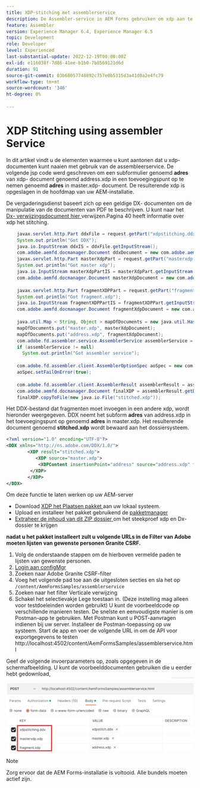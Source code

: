 ```yaml
---
title: XDP-stitching met assemblerservice
description: De Assembler-service in AEM Forms gebruiken om xdp aan te hechten
feature: Assembler
version: Experience Manager 6.4, Experience Manager 6.5
topic: Development
role: Developer
level: Experienced
last-substantial-update: 2022-12-19T00:00:00Z
exl-id: e116038f-7d86-41ee-b1b0-7b8569121d6d
duration: 91
source-git-commit: 03b68057748892c757e0b5315d3a41d0a2e4fc79
workflow-type: tm+mt
source-wordcount: '346'
ht-degree: 0%

---
```


# XDP Stitching using assembler Service

In dit artikel vindt u de elementen waarmee u kunt aantonen dat u xdp-documenten kunt naaien met gebruik van de assembleerservice.
De volgende jsp code werd geschreven om een subformulier genoemd **adres** van xdp- document genoemd address.xdp in een toevoegingspunt op te nemen genoemd **adres** in master.xdp- document. De resulterende xdp is opgeslagen in de hoofdmap van uw AEM-installatie.

De vergaderingsdienst baseert zich op een geldige DX- documenten om de manipulatie van de documenten van PDF te beschrijven. U kunt naar het [ Dx- verwijzingsdocument hier ](assets/ddxRef.pdf) verwijzen.Pagina 40 heeft informatie over xdp het stitching.

```java
    javax.servlet.http.Part ddxFile = request.getPart("xdpstitching.ddx");
    System.out.println("Got DDX");
    java.io.InputStream ddxIS = ddxFile.getInputStream();
    com.adobe.aemfd.docmanager.Document ddxDocument = new com.adobe.aemfd.docmanager.Document(ddxIS);
    javax.servlet.http.Part masterXdpPart = request.getPart("masterxdp.xdp");
    System.out.println("Got master xdp");
    java.io.InputStream masterXdpPartIS = masterXdpPart.getInputStream();
    com.adobe.aemfd.docmanager.Document masterXdpDocument = new com.adobe.aemfd.docmanager.Document(masterXdpPartIS);

    javax.servlet.http.Part fragmentXDPPart = request.getPart("fragment.xdp");
    System.out.println("Got fragment.xdp");
    java.io.InputStream fragmentXDPPartIS = fragmentXDPPart.getInputStream();
    com.adobe.aemfd.docmanager.Document fragmentXdpDocument = new com.adobe.aemfd.docmanager.Document(fragmentXDPPartIS);

    java.util.Map < String, Object > mapOfDocuments = new java.util.HashMap < String, Object > ();
    mapOfDocuments.put("master.xdp", masterXdpDocument);
    mapOfDocuments.put("address.xdp", fragmentXdpDocument);
    com.adobe.fd.assembler.service.AssemblerService assemblerService = sling.getService(com.adobe.fd.assembler.service.AssemblerService.class);
    if (assemblerService != null)
      System.out.println("Got assembler service");

    com.adobe.fd.assembler.client.AssemblerOptionSpec aoSpec = new com.adobe.fd.assembler.client.AssemblerOptionSpec();
    aoSpec.setFailOnError(true);

    com.adobe.fd.assembler.client.AssemblerResult assemblerResult = assemblerService.invoke(ddxDocument, mapOfDocuments, aoSpec);
    com.adobe.aemfd.docmanager.Document finalXDP = assemblerResult.getDocuments().get("stitched.xdp");
    finalXDP.copyToFile(new java.io.File("stitched.xdp"));
```

Het DDX-bestand dat fragmenten moet invoegen in een andere xdp, wordt hieronder weergegeven. DDX neemt het subform **adres** van address.xdp in het toevoegingspunt op genoemd **adres** in master.xdp. Het resulterende document genoemd **stitched.xdp** wordt bewaard aan het dossiersysteem.

```xml
<?xml version="1.0" encoding="UTF-8"?> 
<DDX xmlns="http://ns.adobe.com/DDX/1.0/"> 
        <XDP result="stitched.xdp"> 
           <XDP source="master.xdp"> 
            <XDPContent insertionPoint="address" source="address.xdp" fragment="address"/> 
         </XDP> 
        </XDP>         
</DDX>
```

Om deze functie te laten werken op uw AEM-server

* Download [ XDP het Plaatsen pakket ](assets/xdp-stitching.zip) aan uw lokaal systeem.
* Upload en installeer het pakket gebruikend de [ pakketmanager ](http://localhost:4502/crx/packmgr/index.jsp)
* [ Extraheer de inhoud van dit ZIP dossier ](assets/xdp-and-ddx.zip) om het steekproef xdp en Dx- dossier te krijgen

**nadat u het pakket installeert zult u volgende URLs in de Filter van Adobe moeten lijsten van gewenste personen Granite CSRF.**

1. Volg de onderstaande stappen om de hierboven vermelde paden te lijsten van gewenste personen.
1. [ Login aan configMgr ](http://localhost:4502/system/console/configMgr)
1. Zoeken naar Adobe Granite CSRF-filter
1. Voeg het volgende pad toe aan de uitgesloten secties en sla het op `/content/AemFormsSamples/assemblerservice`
1. Zoeken naar het filter Verticale verwijzing
1. Schakel het selectievakje Lege toestaan in. (Deze instelling mag alleen voor testdoeleinden worden gebruikt)
U kunt de voorbeeldcode op verschillende manieren testen. De snelste en eenvoudigste manier is om Postman-app te gebruiken. Met Postman kunt u POST-aanvragen indienen bij uw server. Installeer de Postman-toepassing op uw systeem.
Start de app en voer de volgende URL in om de API voor exportgegevens te testen
http://localhost:4502/content/AemFormsSamples/assemblerservice.html

Geef de volgende invoerparameters op, zoals opgegeven in de schermafbeelding. U kunt de voorbeelddocumenten gebruiken die u eerder hebt gedownload,
![ xdp-stitch-postman ](assets/xdp-stitching-postman.png)

>[!NOTE]
>
>Zorg ervoor dat de AEM Forms-installatie is voltooid. Alle bundels moeten actief zijn.
>
